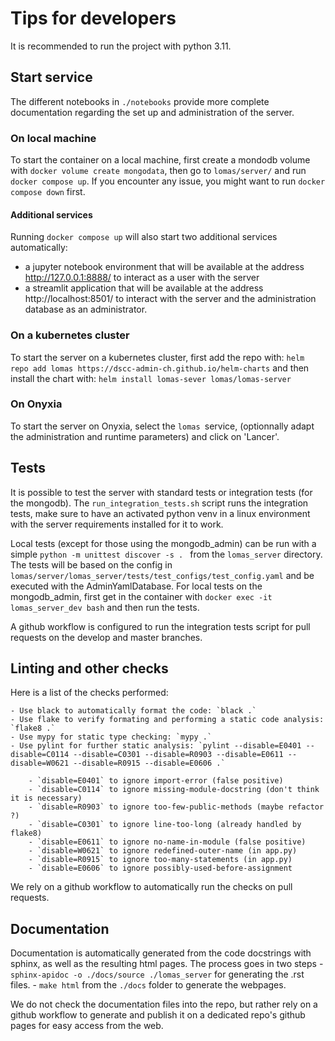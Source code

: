 # Tips for developers

It is recommended to run the project with python 3.11.

## Start service

The different notebooks in `./notebooks` provide more complete documentation regarding the set up and administration of the server.
### On local machine
To start the container on a local machine, first create a mondodb volume
with `docker volume create mongodata`, then go to `lomas/server/` and run `docker compose up`. 
If you encounter any issue, you might want to run `docker compose down` first.

#### Additional services
Running `docker compose up` will also start two additional services automatically:
- a jupyter notebook environment that will be available at the address http://127.0.0.1:8888/ to interact as a user with the server
- a streamlit application that will be available at the address http://localhost:8501/ to interact with the server and the administration database as an administrator.

### On a kubernetes cluster
To start the server on a kubernetes cluster, first add the repo with:
`helm repo add lomas https://dscc-admin-ch.github.io/helm-charts`
and then install the chart with:
`helm install lomas-sever lomas/lomas-server`

### On Onyxia
To start the server on Onyxia, select the `lomas `service, (optionnally adapt the administration and runtime parameters) and click on 'Lancer'.

## Tests

It is possible to test the server with standard tests or integration tests (for the mongodb).
The `run_integration_tests.sh` script runs the integration tests, make sure to have an activated python venv in a linux environment with the server requirements installed for it to work.

Local tests (except for those using the mongodb_admin) can be run with a simple `python -m unittest discover -s . ` from the `lomas_server` directory. The tests will be based on the config in `lomas/server/lomas_server/tests/test_configs/test_config.yaml` and be executed with the AdminYamlDatabase. 
For local tests on the mongodb_admin, first get in the container with `docker exec -it lomas_server_dev bash` and then run the tests.


A github workflow is configured to run the integration tests script for pull requests on the develop and master branches.

## Linting and other checks

Here is a list of the checks performed:

    - Use black to automatically format the code: `black .`
    - Use flake to verify formating and performing a static code analysis: `flake8 .`
    - Use mypy for static type checking: `mypy .`
    - Use pylint for further static analysis: `pylint --disable=E0401 --disable=C0114 --disable=C0301 --disable=R0903 --disable=E0611 --disable=W0621 --disable=R0915 --disable=E0606 .`
    
        - `disable=E0401` to ignore import-error (false positive)
        - `disable=C0114` to ignore missing-module-docstring (don't think it is necessary)
        - `disable=R0903` to ignore too-few-public-methods (maybe refactor ?)
        - `disable=C0301` to ignore line-too-long (already handled by flake8)
        - `disable=E0611` to ignore no-name-in-module (false positive)
        - `disable=W0621` to ignore redefined-outer-name (in app.py)
        - `disable=R0915` to ignore too-many-statements (in app.py)
        - `disable=E0606` to ignore possibly-used-before-assignment
        
We rely on a github workflow to automatically run the checks on pull requests.

## Documentation

Documentation is automatically generated from the code docstrings with sphinx, as well as the resulting html pages.
The process goes in two steps
    - `sphinx-apidoc -o ./docs/source ./lomas_server` for generating the .rst files.
    - `make html` from the `./docs` folder to generate the webpages.

We do not check the documentation files into the repo, but rather rely on a github workflow to generate and publish it 
on a dedicated repo's github pages for easy access from the web.
